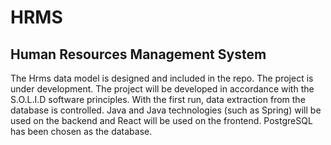 # HRMS

## Human Resources Management System

The Hrms data model is designed and included in the repo. The project is under development. The project will be developed in accordance with the S.O.L.I.D software principles. With the first run, data extraction from the database is controlled. Java and Java technologies (such as Spring) will be used on the backend and React will be used on the frontend. PostgreSQL has been chosen as the database.

